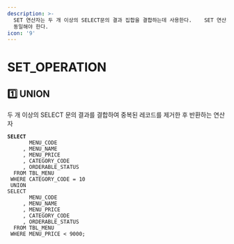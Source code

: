 ```yaml
---
description: >-
  SET 연산자는 두 개 이상의 SELECT문의 결과 집합을 결합하는데 사용한다.    SET 연산자를 통해 결합하는 결과 집합의 컬럼이
  동일해야 한다.
icon: '9'
---
```


# SET\_OPERATION

## 1️⃣ UNION

두 개 이상의 SELECT 문의 결과를 결합하여 중복된 레코드를 제거한 후 반환하는 연산자

<pre class="language-sql"><code class="lang-sql"><strong>SELECT
</strong>       MENU_CODE
	 , MENU_NAME
     , MENU_PRICE
     , CATEGORY_CODE
     , ORDERABLE_STATUS
  FROM TBL_MENU
 WHERE CATEGORY_CODE = 10
 UNION
SELECT
       MENU_CODE
	 , MENU_NAME
     , MENU_PRICE
     , CATEGORY_CODE
     , ORDERABLE_STATUS
  FROM TBL_MENU
 WHERE MENU_PRICE &#x3C; 9000;
</code></pre>
